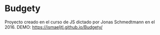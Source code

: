 # Budgety
Proyecto creado en el curso de JS dictado por Jonas Schmedtmann en el 2016.
DEMO: https://ismaeljtl.github.io/Budgety/
